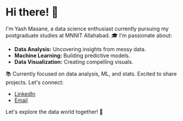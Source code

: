 # Hi there! 👋

I'm Yash Masane, a data science enthusiast currently pursuing my postgraduate studies at MNNIT Allahabad. 🎓 I'm passionate about:

- **Data Analysis:** Uncovering insights from messy data.
- **Machine Learning:** Building predictive models.
- **Data Visualization:** Creating compelling visuals.

📚 Currently focused on data analysis, ML, and stats. Excited to share projects. Let's connect:

- [LinkedIn](www.linkedin.com/in/yashm08)
- [Email](yashmasane68@gmail.com)

Let's explore the data world together! 🚀
<!---
YashMasane/YashMasane is a ✨ special ✨ repository because its `README.md` (this file) appears on your GitHub profile.
You can click the Preview link to take a look at your changes.
--->

